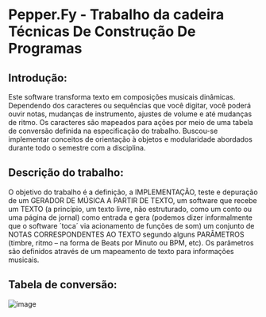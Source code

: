 # Pepper.Fy - Trabalho da cadeira Técnicas De Construção De Programas

## Introdução:
Este software transforma texto em composições musicais dinâmicas. Dependendo dos caracteres ou sequências que você digitar, você poderá ouvir notas, mudanças de instrumento, ajustes de volume e até mudanças de ritmo. Os caracteres são mapeados para ações por meio de uma tabela de conversão definida na especificação do trabalho. Buscou-se implementar conceitos de orientação à objetos e modularidade abordados durante todo o semestre com a disciplina.

## Descrição do trabalho:
O objetivo do trabalho é a definição, a IMPLEMENTAÇÃO, teste e depuração de um GERADOR DE MÚSICA A PARTIR DE TEXTO, um software que recebe um TEXTO (a princípio, um texto livre, não estruturado, como um conto ou uma página de jornal) como entrada e gera (podemos dizer informalmente que o software ´toca´ via acionamento de funções de som) um conjunto de NOTAS CORRESPONDENTES AO TEXTO segundo alguns PARÂMETROS (timbre, ritmo – na forma de Beats por Minuto ou BPM, etc). Os parâmetros são definidos através de um mapeamento de texto para informações musicais. 

## Tabela de conversão:
![image](https://github.com/user-attachments/assets/77797867-4fca-4bd8-8434-ff70a046e2aa)









